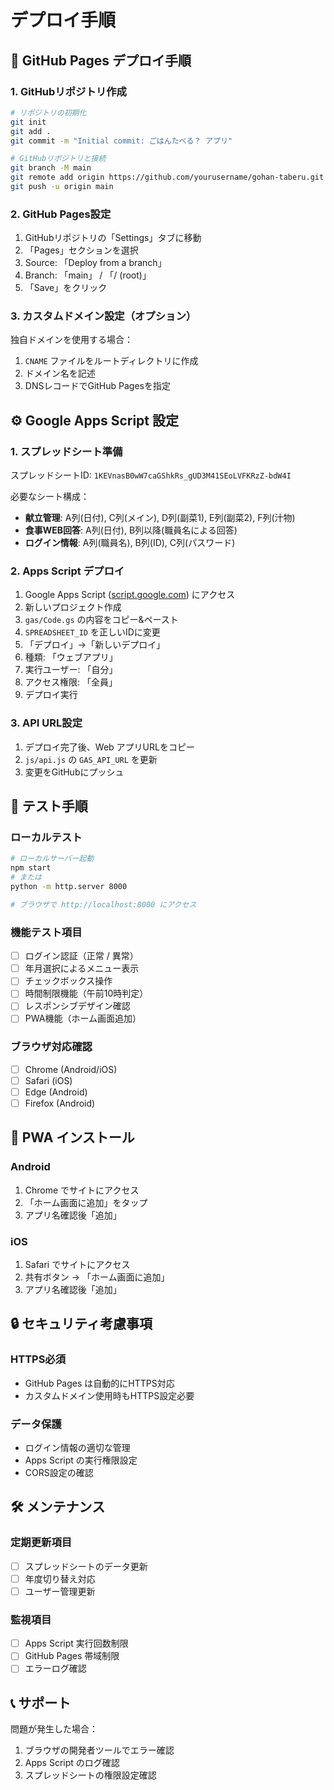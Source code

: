 # デプロイ手順

## 🚀 GitHub Pages デプロイ手順

### 1. GitHubリポジトリ作成
```bash
# リポジトリの初期化
git init
git add .
git commit -m "Initial commit: ごはんたべる？ アプリ"

# GitHubリポジトリと接続
git branch -M main
git remote add origin https://github.com/yourusername/gohan-taberu.git
git push -u origin main
```

### 2. GitHub Pages設定
1. GitHubリポジトリの「Settings」タブに移動
2. 「Pages」セクションを選択
3. Source: 「Deploy from a branch」
4. Branch: 「main」 / 「/ (root)」
5. 「Save」をクリック

### 3. カスタムドメイン設定（オプション）
独自ドメインを使用する場合：
1. `CNAME` ファイルをルートディレクトリに作成
2. ドメイン名を記述
3. DNSレコードでGitHub Pagesを指定

## ⚙️ Google Apps Script 設定

### 1. スプレッドシート準備
スプレッドシートID: `1KEVnasB0wW7caGShkRs_gUD3M41SEoLVFKRzZ-bdW4I`

必要なシート構成：
- **献立管理**: A列(日付), C列(メイン), D列(副菜1), E列(副菜2), F列(汁物)
- **食事WEB回答**: A列(日付), B列以降(職員名による回答)
- **ログイン情報**: A列(職員名), B列(ID), C列(パスワード)

### 2. Apps Script デプロイ
1. Google Apps Script ([script.google.com](https://script.google.com)) にアクセス
2. 新しいプロジェクト作成
3. `gas/Code.gs` の内容をコピー&ペースト
4. `SPREADSHEET_ID` を正しいIDに変更
5. 「デプロイ」→「新しいデプロイ」
6. 種類: 「ウェブアプリ」
7. 実行ユーザー: 「自分」
8. アクセス権限: 「全員」
9. デプロイ実行

### 3. API URL設定
1. デプロイ完了後、Web アプリURLをコピー
2. `js/api.js` の `GAS_API_URL` を更新
3. 変更をGitHubにプッシュ

## 🧪 テスト手順

### ローカルテスト
```bash
# ローカルサーバー起動
npm start
# または
python -m http.server 8000

# ブラウザで http://localhost:8000 にアクセス
```

### 機能テスト項目
- [ ] ログイン認証（正常 / 異常）
- [ ] 年月選択によるメニュー表示
- [ ] チェックボックス操作
- [ ] 時間制限機能（午前10時判定）
- [ ] レスポンシブデザイン確認
- [ ] PWA機能（ホーム画面追加）

### ブラウザ対応確認
- [ ] Chrome (Android/iOS)
- [ ] Safari (iOS)
- [ ] Edge (Android)
- [ ] Firefox (Android)

## 📱 PWA インストール

### Android
1. Chrome でサイトにアクセス
2. 「ホーム画面に追加」をタップ
3. アプリ名確認後「追加」

### iOS
1. Safari でサイトにアクセス
2. 共有ボタン → 「ホーム画面に追加」
3. アプリ名確認後「追加」

## 🔒 セキュリティ考慮事項

### HTTPS必須
- GitHub Pages は自動的にHTTPS対応
- カスタムドメイン使用時もHTTPS設定必要

### データ保護
- ログイン情報の適切な管理
- Apps Script の実行権限設定
- CORS設定の確認

## 🛠️ メンテナンス

### 定期更新項目
- [ ] スプレッドシートのデータ更新
- [ ] 年度切り替え対応
- [ ] ユーザー管理更新

### 監視項目
- [ ] Apps Script 実行回数制限
- [ ] GitHub Pages 帯域制限
- [ ] エラーログ確認

## 📞 サポート

問題が発生した場合：
1. ブラウザの開発者ツールでエラー確認
2. Apps Script のログ確認
3. スプレッドシートの権限設定確認